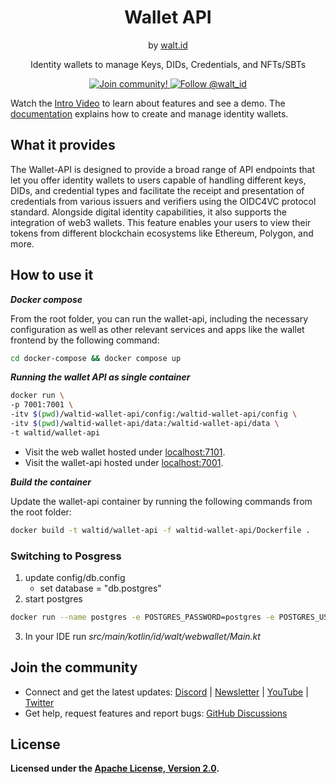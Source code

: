 <div align="center">
 <h1>Wallet API</h1>
 <span>by </span><a href="https://walt.id">walt.id</a>
 <p>Identity wallets to manage Keys, DIDs, Credentials, and NFTs/SBTs<p>

<a href="https://walt.id/community">
<img src="https://img.shields.io/badge/Join-The Community-blue.svg?style=flat" alt="Join community!" />
</a>
<a href="https://twitter.com/intent/follow?screen_name=walt_id">
<img src="https://img.shields.io/twitter/follow/walt_id.svg?label=Follow%20@walt_id" alt="Follow @walt_id" />
</a>


</div>

Watch the [Intro Video](https://www.youtube.com/watch?v=ILaSAxjoHbw&t=1s) to learn about features and see a demo. 
The [documentation](https://docs.oss.walt.id/wallet/api/getting-started) explains how to create and manage identity wallets.

## What it provides

The Wallet-API is designed to provide a broad range of API endpoints that let you offer identity wallets to users capable of handling different keys, DIDs, and credential types and facilitate the receipt and presentation of credentials from various issuers and verifiers using the OIDC4VC protocol standard. Alongside digital identity capabilities, it also supports the integration of web3 wallets. This feature enables your users to view their tokens from different blockchain ecosystems like Ethereum, Polygon, and more.

## How to use it

***Docker compose***

From the root folder, you can run the wallet-api, including the necessary configuration as well as other relevant services and apps like the wallet frontend by the following command:

```bash
cd docker-compose && docker compose up
```

***Running the wallet API as single container***

```bash
docker run \
-p 7001:7001 \
-itv $(pwd)/waltid-wallet-api/config:/waltid-wallet-api/config \
-itv $(pwd)/waltid-wallet-api/data:/waltid-wallet-api/data \
-t waltid/wallet-api
```


- Visit the web wallet hosted under [localhost:7101](http://localhost:7101).
- Visit the wallet-api hosted under [localhost:7001](http://localhost:7001).

***Build the container***

Update the wallet-api container by running the following commands from the root folder: 
```bash
docker build -t waltid/wallet-api -f waltid-wallet-api/Dockerfile .
```

### Switching to Posgress

1. update config/db.config
   - set database = "db.postgres"
2. start postgres
```bash
docker run --name postgres -e POSTGRES_PASSWORD=postgres -e POSTGRES_USER=postgres -p 5432:5432 -d postgres
```
3. In your IDE run _src/main/kotlin/id/walt/webwallet/Main.kt_ 


## Join the community

* Connect and get the latest updates: <a href="https://discord.gg/AW8AgqJthZ">Discord</a> | <a href="https://walt.id/newsletter">Newsletter</a> | <a href="https://www.youtube.com/channel/UCXfOzrv3PIvmur_CmwwmdLA">YouTube</a> | <a href="https://mobile.twitter.com/walt_id" target="_blank">Twitter</a>
* Get help, request features and report bugs: <a href="https://github.com/walt-id/.github/discussions" target="_blank">GitHub Discussions</a>

## License

**Licensed under the [Apache License, Version 2.0](https://github.com/walt-id/waltid-ssikit/blob/master/LICENSE).**
